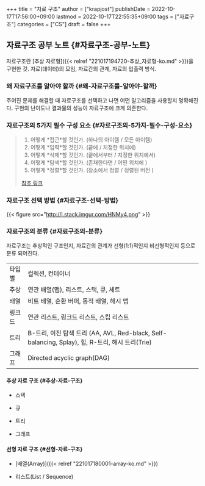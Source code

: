 +++
title = "자료 구조"
author = ["krapjost"]
publishDate = 2022-10-17T17:56:00+09:00
lastmod = 2022-10-17T22:55:35+09:00
tags = ["자료구조"]
categories = ["CS"]
draft = false
+++

## 자료구조 공부 노트 {#자료구조-공부-노트}

자료구조란 [추상 자료형]({{< relref "221017194720-추상_자료형-ko.md" >}})을 구현한 것.
자료(데이터)의 모임, 자료간의 관계, 자료의 입출력 방식.


### 왜 자료구조를 알아야 할까 {#왜-자료구조를-알아야-할까}

주어진 문제를 해결할 때 자료구조를 선택하고 나면 어떤 알고리즘을 사용할지 명확해진다.
구현의 난이도나 결과물의 성능이 자료구조에 크게 의존한다.


### 자료구조의 5가지 필수 구성 요소 {#자료구조의-5가지-필수-구성-요소}

> 1.  어떻게 \*접근\*할 것인가. (하나의 아이템 / 모든 아이템)
> 2.  어떻게 \*입력\*할 것인가. (끝에 / 지정한 위치에)
> 3.  어떻게 \*삭제\*할 것인가. (끝에서부터 / 지정한 위치에서)
> 4.  어떻게 \*탐색\*할 것인가. (존재한다면 / 어떤 위치에 )
> 5.  어떻게 \*정렬\*할 것인가. (장소에서 정렬 / 정렬된 버전 )
>
> [참조 링크](https://computersciencewiki.org/index.php/Abstract_data_structures#:~:text=I%20found%20this%20excellent%20slide%20from%20Simon%20Allardice)


### 자료구조 선택 방법 {#자료구조-선택-방법}

{{< figure src="http://i.stack.imgur.com/HNMy4.png" >}}


### 자료구조의 분류 {#자료구조의-분류}

자료구조는 추상적인 구조인지, 자료간의 관계가 선형(1:1)적인지 비선형적인지 등으로 분류 되어진다.

|     |                                                                                  |
|-----|----------------------------------------------------------------------------------|
| 타입별 | 컬렉션, 컨테이너                                                                 |
| 추상 | 연관 배열(맵), 리스트, 스택, 큐, 세트                                            |
| 배열 | 비트 배열, 순환 버퍼, 동적 배열, 해시 맵                                         |
| 링크드 | 연관 리스트, 링크드 리스트, 스킵 리스트                                          |
| 트리 | B-트리, 이진 탐색 트리 (AA, AVL, Red-black, Self-balancing, Splay), 힙, R-트리, 해시 트리(Trie) |
| 그래프 | Directed acyclic graph(DAG)                                                      |


#### 추상 자료 구조 {#추상-자료-구조}

<!--list-separator-->

-  스택

<!--list-separator-->

-  큐

<!--list-separator-->

-  트리

<!--list-separator-->

-  그래프


#### 선형 자료 구조 {#선형-자료-구조}

<!--list-separator-->

-  [배열(Array)]({{< relref "221017180001-array-ko.md" >}})

<!--list-separator-->

-  리스트(List / Sequence)
